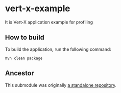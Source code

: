 # vert-x-example
It is Vert-X application example for profiling


## How to build

To build the application, run the following command:

```shell
mvn clean package
```

## Ancestor

This submodule was
originally [a standalone repository](https://github.com/volodya-lombrozo/vert-x-example).
